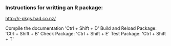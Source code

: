 
### Instructions for writting an R package:

  http://r-pkgs.had.co.nz/

  Compile the documentation  'Ctrl + Shift + D'
  Build and Reload Package:  'Ctrl + Shift + B'
  Check Package:             'Ctrl + Shift + E'
  Test Package:              'Ctrl + Shift + T'

